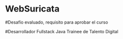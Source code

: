 # WebSuricata

#Desafío evaluado, requisito para aprobar el curso

#Desarrollador Fullstack Java Trainee de Talento Digital
